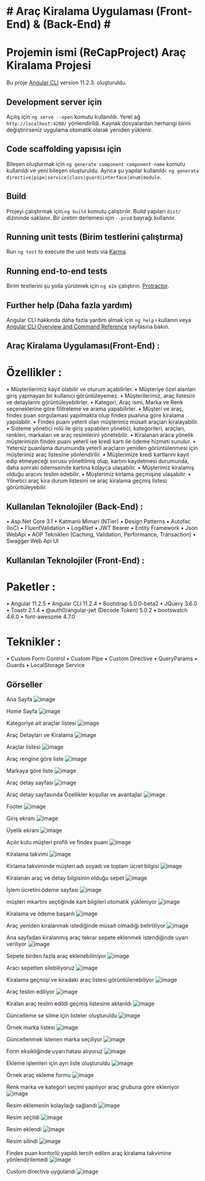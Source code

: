 # # Araç Kiralama Uygulaması (Front-End) & (Back-End) # #


# Projemin ismi (ReCapProject) Araç Kiralama Projesi

Bu proje [Angular CLI](https://github.com/angular/angular-cli) version 11.2.3. oluşturuldu.

## Development server için 

Açılış için `ng serve --open` komutu kullanıldı. Yerel ağ `http://localhost:4200/` yönlendirildi. Kaynak dosyalardan herhangi birini değiştirirseniz uygulama otomatik olarak yeniden yüklenir.

## Code scaffolding yapısısı için

Bileşen oluşturmak için `ng generate component component-name` komutu kullanıldı ve yeni bileşen oluşturuldu. Ayrıca şu yapılar kullanıldı: `ng generate directive|pipe|service|class|guard|interface|enum|module`.

## Build

Projeyi çalıştırmak için `ng build` komutu çalıştırılır. Build yapıları `dist/` dizininde saklanır. Bir üretim derlemesi için `--prod` bayrağı kullanılır.

## Running unit tests (Birim testlerini çalıştırma)

Run `ng test` to execute the unit tests via [Karma](https://karma-runner.github.io).

## Running end-to-end tests

Birim testlerini şu yolla yürütmek için `ng e2e` çalıştırın. [Protractor](http://www.protractortest.org/).

## Further help (Daha fazla yardım)

Angular CLI hakkında daha fazla yardım almak için `ng help` ı kullanın veya [Angular CLI Overview and Command Reference](https://angular.io/cli) sayfasına bakın. 

## Araç Kiralama Uygulaması(Front-End) :

# Özellikler :

• Müşterilerimiz kayıt olabilir ve oturum açabilirler.
• Müşteriye özel alanları giriş yapmayan bir kullanıcı görüntüleyemez.
• Müşterilerimiz, araç listesini ve detaylarını görüntüleyebilirler.
• Kategori, Araç ismi, Marka ve Renk seçeneklerine göre filitreleme ve arama yapabilirler.
• Müşteri ve araç, findex puan sorgulaması yapılmakta olup findex puanına göre kiralama yapılabilir.
• Findex puanı yeterli olan müşterimiz müsait araçları kiralayabilir.
• Sisteme yönetici rolü ile giriş yapabilen yönetici, kategorileri, araçları, renkleri, markaları ve araç resimlerini yönetebilir.
• Kiralanan araca yönelik müşterimizin findex puanı yeterli ise kredi kartı ile ödeme hizmeti sunulur.
• Yetersiz puanlama durumuında yeterli araçların yeniden görüntülenmesi için müşterimiz araç listesine yönlendirilir.
• Müşterimize kredi kartlarını kayıt edip etmeyeceği sorusu yöneltilmiş olup, kartını kaydetmesi durumunda, daha sonraki ödemseinde kartına kolayca ulaşabilir.
• Müşterimiz kiralamış olduğu aracını teslim edebilir.
• Müşterimiz kirlama geçmişine ulaşabilir.
• Yönetici araç kira durum listesini ve araç kiralama geçmiş listesi görüntüleyebilir.

## Kullanılan Teknolojiler (Back-End) :

• Asp.Net Core 3.1
• Katmanlı Mimari (NTier)
• Design Patterns
• Autofac (IoC)
• FluentValidation
• Log4Net
• JWT Bearer
• Entity Framework
• Json WebApi
• AOP Teknikleri (Caching, Validation, Performance, Transaction)
• Swagger Web Api UI

## Kullanılan Teknolojiler (Front-End) :

# Paketler :

• Angular 11.2.5
• Angular CLI 11.2.4
• Bootstrap 5.0.0-beta2
• JQuery 3.6.0
• Toastr 2.1.4
• @auth0/angular-jwt (Decode Token) 5.0.2
• bootswatch 4.6.0
• font-awesome 4.7.0

# Teknikler :

• Custom Form Control
• Custom Pipe
• Custom Directive
• QueryParams
• Guards
• LocalStorage Service

## Görseller

Ana Sayfa
![image](https://user-images.githubusercontent.com/77584301/115083908-cba7d880-9f10-11eb-839e-c56adaf2ab9a.png)

Home Sayfa
![image](https://user-images.githubusercontent.com/77584301/115084004-ec702e00-9f10-11eb-94cc-51c0ce521745.png)

Kategoriye ait araçlar listesi
![image](https://user-images.githubusercontent.com/77584301/115084166-217c8080-9f11-11eb-8a78-0b8a208504c5.png)

Araç Detayları ve Kiralama
![image](https://user-images.githubusercontent.com/77584301/115084239-4113a900-9f11-11eb-9e80-db31a8fbc5c9.png)

Araçlar listesi
![image](https://user-images.githubusercontent.com/77584301/115084323-66081c00-9f11-11eb-8a91-2e3cc96f95f4.png)

Araç rengine göre liste
![image](https://user-images.githubusercontent.com/77584301/115084397-87690800-9f11-11eb-8c86-f03e2f50a11a.png)

Markaya göre liste
![image](https://user-images.githubusercontent.com/77584301/115084470-a4054000-9f11-11eb-8def-d4518a1c04f2.png)

Araç detay sayfası
![image](https://user-images.githubusercontent.com/77584301/115084765-fe9e9c00-9f11-11eb-83f7-1de7cff2208d.png)
 
 Araç detay sayfasında Özellikler koşullar ve avantajlar
 ![image](https://user-images.githubusercontent.com/77584301/115084948-47565500-9f12-11eb-85fa-9ca3fcc7f36a.png)
 
 Footer
 ![image](https://user-images.githubusercontent.com/77584301/115085072-7f5d9800-9f12-11eb-91c9-62b224747d04.png)
 
 Giriş ekranı
 ![image](https://user-images.githubusercontent.com/77584301/115085133-a1571a80-9f12-11eb-8ca5-4506294c92ba.png)
 
 Üyelik ekranı
 ![image](https://user-images.githubusercontent.com/77584301/115085172-b2079080-9f12-11eb-8832-83049ff0f6c4.png)

 Açılır kutu müşteri profili ve findex puanı
 ![image](https://user-images.githubusercontent.com/77584301/115085287-eed38780-9f12-11eb-919e-6e15167e02f7.png)
 
 Kiralama takvimi
 ![image](https://user-images.githubusercontent.com/77584301/115085319-027eee00-9f13-11eb-932a-d888a7a69133.png)
 
 Kirlama takviminde müşteri adı soyadı ve toplam ücret bilgisi
 ![image](https://user-images.githubusercontent.com/77584301/115085401-293d2480-9f13-11eb-836a-abf989c54e65.png)
 
 Kiralanan araç ve detay bilgisinin olduğu sepet
 ![image](https://user-images.githubusercontent.com/77584301/115085470-42de6c00-9f13-11eb-9679-f9096484ad7f.png)
 
 İşlem ücretini ödeme sayfası 
 ![image](https://user-images.githubusercontent.com/77584301/115085524-5be71d00-9f13-11eb-9eb4-7ebd4d05100b.png)
 
 müşteri mkartını seçtiğinde kart bilgileri otomatik yükleniyor
 ![image](https://user-images.githubusercontent.com/77584301/115085618-7c16dc00-9f13-11eb-9def-2ddddb862541.png)
 
 Kiralama ve ödeme başarılı 
 ![image](https://user-images.githubusercontent.com/77584301/115085690-9d77c800-9f13-11eb-89fe-dc4ca55fb537.png)
 
 Araç yeniden kiralanmak istediğinde müsait olmadığı belirtiliyor 
 ![image](https://user-images.githubusercontent.com/77584301/115085757-bbddc380-9f13-11eb-9311-0dd8def4d44e.png)

 Ana sayfadan kiralanmış araç tekrar sepete eklenmek istendiğinde uyarı veriliyor
 ![image](https://user-images.githubusercontent.com/77584301/115085858-eb8ccb80-9f13-11eb-8206-b8c2f6fcf4aa.png)
 
 Sepete birden fazla araç eklenebiliniyor
 ![image](https://user-images.githubusercontent.com/77584301/115085958-0f501180-9f14-11eb-9ce0-0f1b6e42b6a4.png)
 
 Aracı sepetten silebiliyoruz
 ![image](https://user-images.githubusercontent.com/77584301/115086086-47efeb00-9f14-11eb-9ced-9f0c6f74a0d0.png)
 
 Kiralama geçmişi ve kiradaki araç listesi görüntülenebiliyor
 ![image](https://user-images.githubusercontent.com/77584301/115086187-72da3f00-9f14-11eb-9a18-26a573b15892.png)

 Araç teslim ediliyor
 ![image](https://user-images.githubusercontent.com/77584301/115086224-85547880-9f14-11eb-92c4-c60f1c92101d.png)
 
 Kiralan araç teslim edildi geçmiş listesine aktarıldı
 ![image](https://user-images.githubusercontent.com/77584301/115086310-ad43dc00-9f14-11eb-831d-6d8368a53325.png)
 
 Güncelleme se silme için listeler oluşturuldu
 ![image](https://user-images.githubusercontent.com/77584301/115086387-d06e8b80-9f14-11eb-8ace-78e3426d1e78.png)
 
 Örnek marka listesi
 ![image](https://user-images.githubusercontent.com/77584301/115086446-ef6d1d80-9f14-11eb-849e-cc1bef78aff6.png)
 
 Güncellenmek istenen marka seçiliyor
 ![image](https://user-images.githubusercontent.com/77584301/115086492-090e6500-9f15-11eb-9eba-fbdb6eb10c74.png)
 
 Form eksikliğinde uyarı hatası alıyoruz
 ![image](https://user-images.githubusercontent.com/77584301/115086544-25120680-9f15-11eb-82c6-d8dd9e0c9f86.png)
 
 Ekleme işlemleri için ayrı liste oluşturuldu
 ![image](https://user-images.githubusercontent.com/77584301/115086605-407d1180-9f15-11eb-8773-4c7c383ff9bd.png)
 
 Örnek araç ekleme formu
 ![image](https://user-images.githubusercontent.com/77584301/115086662-60143a00-9f15-11eb-83c2-0d1cdf0138e0.png)
 
 Renk marka ve kategori seçimi yapılıyor araç grubuna göre ekleniyor
 ![image](https://user-images.githubusercontent.com/77584301/115086731-8043f900-9f15-11eb-8204-eb55a83a6610.png)
 
 Resim eklemenin kolaylaığı sağlandı 
 ![image](https://user-images.githubusercontent.com/77584301/115086797-a1a4e500-9f15-11eb-9f0a-4a4cf365be83.png)
 
 Resim seçildi
 ![image](https://user-images.githubusercontent.com/77584301/115087022-1710b580-9f16-11eb-8555-1b50937a88b0.png)
 
 Resim eklendi
 ![image](https://user-images.githubusercontent.com/77584301/115087066-298aef00-9f16-11eb-8032-fc80e0352621.png)
 
 Resim silindi
 ![image](https://user-images.githubusercontent.com/77584301/115087097-3ad3fb80-9f16-11eb-80d2-d7c8cab8529a.png)
 
 Findex puan kontorlü yapıldı tercih edilen araç kiralama takvimine yönlendirilemedi
 ![image](https://user-images.githubusercontent.com/77584301/115087267-838bb480-9f16-11eb-8813-0c25182538aa.png)
 
 Custom directive uygulandı
 ![image](https://user-images.githubusercontent.com/77584301/115087497-ed0bc300-9f16-11eb-962c-091796655a4f.png)

